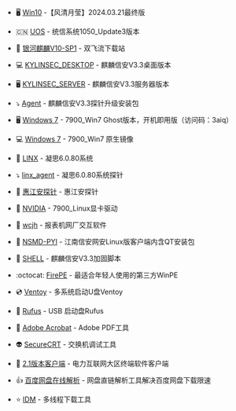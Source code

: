 - 🖥️  [Win10](https://www.alipan.com/s/xpMpdJhs55j) -【风清月莹】2024.03.21最终版

- :cn: [UOS](https://pan.baidu.com/s/1Kgd4OQG2a6Q7BoL4hrJCig?pwd=q5tc) - 统信系统1050_Update3版本

- :racehorse: [银河麒麟V10-SP1](https://sx.ygwid.cn:4431/) - 双飞流下载站

- :computer: [KYLINSEC_DESKTOP](https://pan.baidu.com/s/1YNx3UZAZOXVmt6kpEwF_wg?pwd=vfgt) - 麒麟信安V3.3桌面版本

- 🖥️ [KYLINSEC_SERVER](https://pan.baidu.com/s/1thG8uQh0VDZPQCq2tYkVKA?pwd=ewui) - 麒麟信安V3.3服务器版本

- :arrow_heading_down: [Agent](https://pan.baidu.com/s/1bPe_4pIrL9VTo8Lv0BubRQ?pwd=qbvq) - 麒麟信安V3.3探针升级安装包

- 🖥️ [Windows 7](https://cloud.189.cn/web/share?code=faAjQr7jI3Q3) - 7900_Win7 Ghost版本，开机即用版（访问码：3aiq）

- :computer: [Windows 7](https://pan.baidu.com/s/1ArF04mQLcKzlmFhzcdIKzA?pwd=78gb) - 7900_Win7 原生镜像

- :anger: [LINX](https://www.linx-info.com/download/os/6.0.80/linxos-6.0.80-20230727-x86_64-DVD.iso) - 凝思6.0.80系统

- :arrow_heading_down: [linx_agent](https://pan.baidu.com/s/1aScVczXCne4T0bSEx9F9ZQ?pwd=r2rg) - 凝思6.0.80系统探针

- :pushpin: [惠江安探针](https://pan.baidu.com/s/1dCmtUKjh9Sl4Nqors5UAEw?pwd=ycfw) - 惠江安探针

- :eyes: [NVIDIA](https://pan.baidu.com/s/1AMtWB9uaSxl94QWwYTZhqA?pwd=icui) - 7900_Linux显卡驱动

- :floppy_disk: [wcjh](https://pan.baidu.com/s/1PLqZ5Vn47y4L4tzVmHzenw?pwd=tthy) - 报表机网厂交互软件

- :lock_with_ink_pen: [NSMD-PYI](https://pan.baidu.com/s/1jJ8ognFKRjKWfQZ-Nb82Qw?pwd=qi8d) - 江南信安网安Linux版客户端内含QT安装包

- :page_with_curl: [SHELL](https://pan.baidu.com/s/1rhlbfRHWRG0Fyn1Xgqs8NA?pwd=kwun) - 麒麟信安V3.3加固脚本

- :octocat: [FirePE](https://firpe.cn/page-247) - 最适合年轻人使用的第三方WinPE

- :cd: [Ventoy](https://www.ventoy.net/cn/download.html) - 多系统启动U盘Ventoy

- :floppy_disk: [Rufus](http://rufus.ie/zh/) - USB 启动盘Rufus

- :pencil: [Adobe Acrobat](https://pan.baidu.com/s/1v2XHkou5-nfuXUKXlF20Gw?pwd=wwtw) - Adobe PDF工具

- :alien: [SecureCRT](https://pan.baidu.com/s/18rn42LrS_Y7v3Zyl4ihXeQ?pwd=n7uc) - 交换机调试工具

- :floppy_disk: [2.1版本客户端](https://pan.baidu.com/s/165wYFm73sFEAu5pRoWQG2Q?pwd=pt44) - 电力互联网大区终端软件客户端

- :+1: [百度网盘在线解析](https://wangpan.xiaoliu.life/#/index) - 网盘直链解析工具解决百度网盘下载限速

- :star: [IDM](http://ct.mcoo.cc/d/20763854-56559365-bd55fe) - 多线程下载工具
